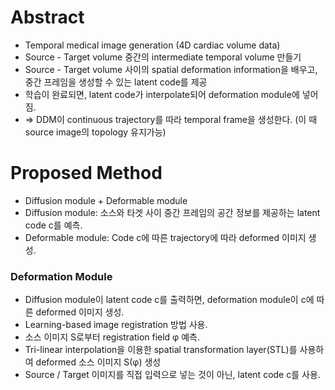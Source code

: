 
# Abstract
- Temporal medical image generation (4D cardiac volume data)
- Source - Target volume 중간의 intermediate temporal volume 만들기
- Source - Target volume 사이의 spatial deformation information을 배우고, 중간 프레임을 생성할 수 있는 latent code를 제공
- 학습이 완료되면, latent code가 interpolate되어 deformation module에 넣어짐.
- => DDM이 continuous trajectory를 따라 temporal frame을 생성한다. (이 때 source image의 topology 유지가능)

# Proposed Method
- Diffusion module + Deformable module
- Diffusion module: 소스와 타겟 사이 중간 프레임의 공간 정보를 제공하는 latent code c를 예측.
- Deformable module: Code c에 따른 trajectory에 따라 deformed 이미지 생성.


### Deformation Module
- Diffusion module이 latent code c를 출력하면, deformation module이 c에 따른 deformed 이미지 생성.
- Learning-based image registration 방법 사용.
- 소스 이미지 S로부터 registration field φ 예측.
- Tri-linear interpolation을 이용한 spatial transformation layer(STL)를 사용하여 deformed 소스 이미지 S(φ) 생성
- Source / Target 이미지를 직접 입력으로 넣는 것이 아닌, latent code c를 사용.
